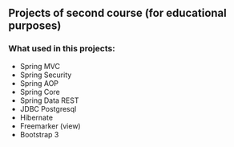 ## Projects of second course (for educational purposes)


### What used in this projects:
- Spring MVC
- Spring Security
- Spring AOP
- Spring Core
- Spring Data REST
- JDBC Postgresql
- Hibernate
- Freemarker (view)
- Bootstrap 3